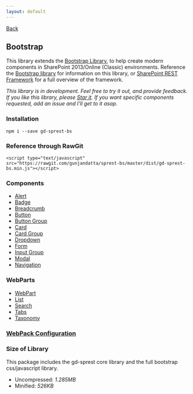 ```yaml
---
layout: default
---
```

<div class="page-info" markdown="1">

[Back](/)
## Bootstrap

</div>

This library extends the [Bootstrap Library](https://getbootstrap.com/), to help create modern components in SharePoint 2013/Online (Classic) environments. Reference the [Bootstrap library](https://gunjandatta.github.io/bs) for information on this library, or [SharePoint REST Framework](https://gunjandatta.github.io) for a full overview of the framework.

_This library is in development. Feel free to try it out, and provide feedback. If you like this library, please [Star it](https://github.com/gunjandatta/sprest-bs). If you want specific components requested, add an issue and I'll get to it asap._

### Installation
```
npm i --save gd-sprest-bs
```

### Reference through RawGit
```
<script type="text/javascript" src="https://rawgit.com/gunjandatta/sprest-bs/master/dist/gd-sprest-bs.min.js"></script>
```

### Components
- [Alert](components/alert)
- [Badge](components/badge)
- [Breadcrumb](components/breadcrumb)
- [Button](components/button)
- [Button Group](components/buttongroup)
- [Card](components/card)
- [Card Group](components/cardgroup)
- [Dropdown](components/dropdown)
- [Form](components/form)
- [Input Group](components/inputgroup)
- [Modal](components/modal)
- [Navigation](components/navigation)

### WebParts
- [WebPart](webparts/webpart)
- [List](webparts/list)
- [Search](webparts/search)
- [Tabs](webparts/tabs)
- [Taxonomy](webparts/taxonomy)

### [WebPack Configuration](webpack)

### Size of Library
This package includes the gd-sprest core library and the full bootstrap css/javascript library.
- Uncompressed: _1.285MB_
- Minified: _526KB_